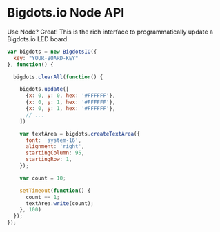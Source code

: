 # Bigdots.io Node API

Use Node? Great! This is the rich interface to programmatically update a Bigdots.io LED board.

```js
var bigdots = new BigdotsIO({
  key: "YOUR-BOARD-KEY"
}, function() {

  bigdots.clearAll(function() {

    bigdots.update([
      {x: 0, y: 0, hex: '#FFFFFF'},
      {x: 0, y: 1, hex: '#FFFFFF'},
      {x: 0, y: 1, hex: '#FFFFFF'},
      // ...
    ])

    var textArea = bigdots.createTextArea({
      font: 'system-16',
      alignment: 'right',
      startingColumn: 95,
      startingRow: 1,
    });

    var count = 10;

    setTimeout(function() {
      count += 1;
      textArea.write(count);
    }, 100)
  });
});

```
